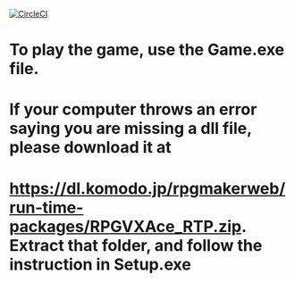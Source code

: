 [![CircleCI](https://dl.circleci.com/status-badge/img/circleci/8UAoF94EVo6mjUwzz5axti/R8HQjPcchtGaV4WFpL1FNg/tree/main.svg?style=svg)](https://dl.circleci.com/status-badge/redirect/circleci/8UAoF94EVo6mjUwzz5axti/R8HQjPcchtGaV4WFpL1FNg/tree/main)
# To play the game, use the Game.exe file.
# If your computer throws an error saying you are missing a dll file, please download it at 
# https://dl.komodo.jp/rpgmakerweb/run-time-packages/RPGVXAce_RTP.zip. Extract that folder, and follow the instruction in Setup.exe
